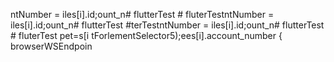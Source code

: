 ntNumber = 
iles[i].id;ount_n# flutterTest # fluterTestntNumber = 
iles[i].id;ount_n# flutterTest #terTestntNumber = 
iles[i].id;ount_n# flutterTest # fluterTest
pet=s[i tForlementSelector5);ees[i].account_number
                    { browserWSEndpoin
